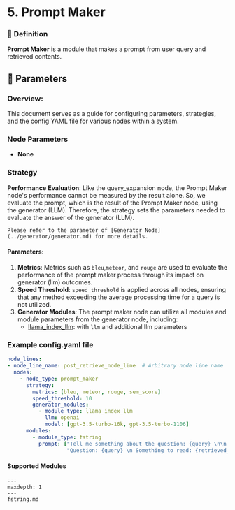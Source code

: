 # 5. Prompt Maker

### 🔎 **Definition**
**Prompt Maker** is a module that makes a prompt from user query and retrieved contents.

## 🔢 **Parameters**
### **Overview**:
This document serves as a guide for configuring parameters, strategies, and the config YAML file for various nodes within a system.
### **Node Parameters**
- **None** 
### **Strategy**
**Performance Evaluation**: Like the query_expansion node, the Prompt Maker node's performance cannot be measured by the result alone. 
So, we evaluate the prompt, which is the result of the Prompt Maker node, using the generator (LLM). 
Therefore, the strategy sets the parameters needed to evaluate the answer of the generator (LLM).
```{tip}
Please refer to the parameter of [Generator Node](../generator/generator.md) for more details.
```

#### **Parameters**:

1. **Metrics**: Metrics such as `bleu`,`meteor`, and `rouge` are used to evaluate the performance of the prompt maker process through its impact on generator (llm) outcomes.
2. **Speed Threshold**: `speed_threshold` is applied across all nodes, ensuring that any method exceeding the average processing time for a query is not utilized.
3. **Generator Modules**: The prompt maker node can utilize all modules and module parameters from the generator node, including:
   - [llama_index_llm](../generator/llama_index_llm.md): with `llm` and additional llm parameters

### Example config.yaml file
```yaml
node_lines:
- node_line_name: post_retrieve_node_line  # Arbitrary node line name
  nodes:
    - node_type: prompt_maker
      strategy:
        metrics: [bleu, meteor, rouge, sem_score]
        speed_threshold: 10
        generator_modules:
          - module_type: llama_index_llm
            llm: openai
            model: [gpt-3.5-turbo-16k, gpt-3.5-turbo-1106]
      modules:
        - module_type: fstring
          prompt: ["Tell me something about the question: {query} \n\n {retrieved_contents}",
                   "Question: {query} \n Something to read: {retrieved_contents} \n What's your answer?"]
```


#### Supported Modules

```{toctree}
---
maxdepth: 1
---
fstring.md
```